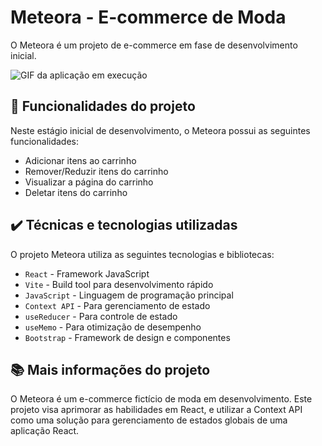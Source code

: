 # Meteora - E-commerce de Moda

O Meteora é um projeto de e-commerce em fase de desenvolvimento inicial.

![GIF da aplicação em execução](meteora-app.gif)

## 🔨 Funcionalidades do projeto

Neste estágio inicial de desenvolvimento, o Meteora possui as seguintes funcionalidades:

- Adicionar itens ao carrinho
- Remover/Reduzir itens do carrinho
- Visualizar a página do carrinho
- Deletar itens do carrinho

## ✔️ Técnicas e tecnologias utilizadas

O projeto Meteora utiliza as seguintes tecnologias e bibliotecas:

- `React` - Framework JavaScript
- `Vite` - Build tool para desenvolvimento rápido
- `JavaScript` - Linguagem de programação principal
- `Context API` - Para gerenciamento de estado
- `useReducer` - Para controle de estado
- `useMemo` - Para otimização de desempenho
- `Bootstrap` - Framework de design e componentes

## 📚 Mais informações do projeto

O Meteora é um e-commerce fictício de moda em desenvolvimento. Este projeto visa aprimorar as habilidades em React, e utilizar a Context API como uma solução para gerenciamento de estados globais de uma aplicação React.
